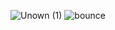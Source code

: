 ![Unown (1)](https://github.com/user-attachments/assets/9c81c984-6293-401a-a97d-38cf8aa086be)
![bounce](https://github.com/user-attachments/assets/c7191602-e9ea-4041-b6b6-6feaaec67fb6)
